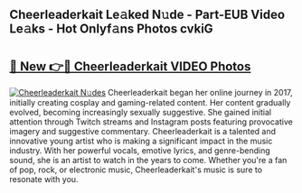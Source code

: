 ## Cheerleaderkait Le𝚊ked N𝚞de - Part-EUB Video Le𝚊ks - Hot Onlyf𝚊ns Photos cvkiG

# <h2><a href="http://ab12946.deff.icu/?id=Cheerleaderkait">🔗 New 👉🔴 Cheerleaderkait VIDEO Photos</a></h2>

[![Cheerleaderkait N𝚞des](https://i.imgur.com/rIISA9y.gif)](http://ab12946.deff.icu/?id=Cheerleaderkait)
Cheerleaderkait began her online journey in 2017, initially creating cosplay and gaming-related content. Her content gradually evolved, becoming increasingly sexually suggestive. She gained initial attention through Twitch streams and Instagram posts featuring provocative imagery and suggestive commentary. Cheerleaderkait is a talented and innovative young artist who is making a significant impact in the music industry. With her powerful vocals, emotive lyrics, and genre-bending sound, she is an artist to watch in the years to come. Whether you're a fan of pop, rock, or electronic music, Cheerleaderkait's music is sure to resonate with you.
